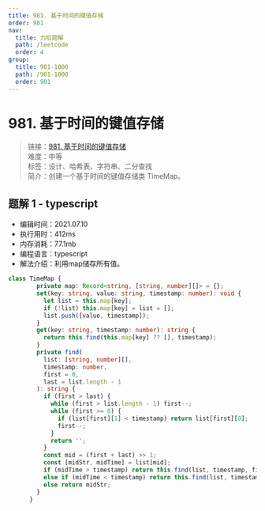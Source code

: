 ```yaml
---
title: 981. 基于时间的键值存储
order: 981
nav:
  title: 力扣题解
  path: /leetcode
  order: 4
group:
  title: 901-1000
  path: /901-1000
  order: 901
---
```


# 981. 基于时间的键值存储
    
> 链接：[981. 基于时间的键值存储](https://leetcode-cn.com/problems/time-based-key-value-store/)  
> 难度：中等  
> 标签：设计、哈希表、字符串、二分查找  
> 简介：创建一个基于时间的键值存储类 TimeMap。
      
## 题解 1 - typescript
- 编辑时间：2021.07.10
- 执行用时：412ms
- 内存消耗：77.1mb
- 编程语言：typescript
- 解法介绍：利用map储存所有值。
```typescript
class TimeMap {
        private map: Record<string, [string, number][]> = {};
        set(key: string, value: string, timestamp: number): void {
          let list = this.map[key];
          if (!list) this.map[key] = list = [];
          list.push([value, timestamp]);
        }
        get(key: string, timestamp: number): string {
          return this.find(this.map[key] ?? [], timestamp);
        }
        private find(
          list: [string, number][],
          timestamp: number,
          first = 0,
          last = list.length - 1
        ): string {
          if (first > last) {
            while (first > list.length - 1) first--;
            while (first >= 0) {
              if (list[first][1] < timestamp) return list[first][0];
              first--;
            }
            return '';
          }
          const mid = (first + last) >> 1;
          const [midStr, midTime] = list[mid];
          if (midTime > timestamp) return this.find(list, timestamp, first, mid - 1);
          else if (midTime < timestamp) return this.find(list, timestamp, mid + 1, last);
          else return midStr;
        }
      }
```

      